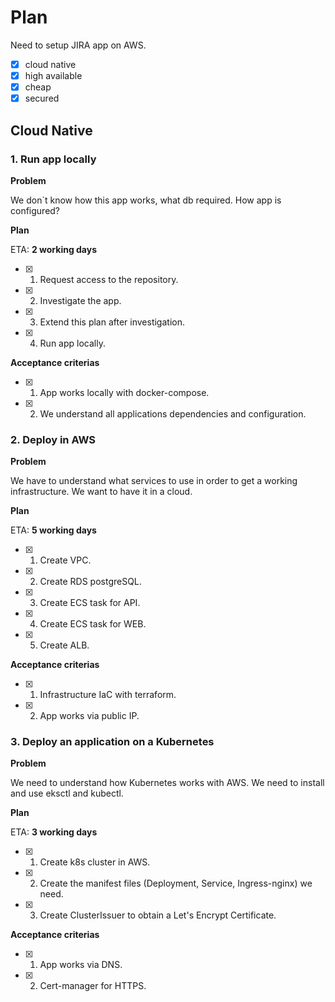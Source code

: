 Plan
===

Need to setup JIRA app on AWS.

- [x] cloud native
- [x] high available
- [x] cheap
- [x] secured

## Cloud Native

### 1. Run app locally

**Problem**

We don`t know how this app works, what db required.
How app is configured?

**Plan**

ETA: **2 working days**

- [x] 1. Request access to the repository.
- [x] 2. Investigate the app.
- [x] 3. Extend this plan after investigation.
- [x] 4. Run app locally.

**Acceptance criterias**

- [x] 1. App works locally with docker-compose.
- [x] 2. We understand all applications dependencies and configuration.

### 2. Deploy in AWS

**Problem**

We have to understand what services to use in order to get a working infrastructure.
We want to have it in a cloud.

**Plan**

ETA: **5 working days**

- [x] 1. Create VPC.
- [x] 2. Create RDS postgreSQL.
- [x] 3. Create ECS task for API.
- [x] 4. Create ECS task for WEB.
- [x] 5. Create ALB.

**Acceptance criterias**

- [x] 1. Infrastructure IaC with terraform.
- [x] 2. App works via public IP.

### 3. Deploy an application on a Kubernetes

**Problem**

We need to understand how Kubernetes works with AWS.
We need to install and use eksctl and kubectl.

**Plan**

ETA: **3 working days**

- [x] 1. Create k8s cluster in AWS.
- [x] 2. Сreate the manifest files (Deployment, Service, Ingress-nginx) we need.
- [x] 3. Create ClusterIssuer to obtain a Let's Encrypt Certificate.

**Acceptance criterias**

- [x] 1. App works via DNS.
- [x] 2. Cert-manager for HTTPS.